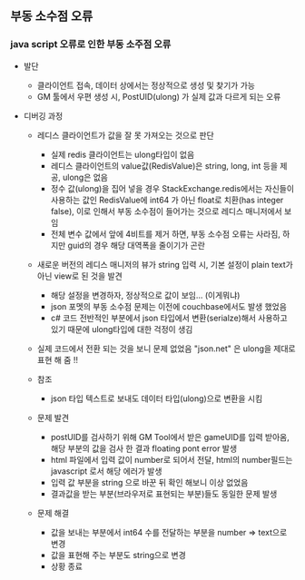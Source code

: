 ## 부동 소수점 오류
### java script 오류로 인한 부동 소주점 오류
  * 발단
    * 클라이언트 접속, 데이터 상에서는 정상적으로 생성 및 찾기가 가능
	* GM 툴에서 우편 생성 시, PostUID(ulong) 가 실제 값과 다르게 되는 오류  
  
  * 디버깅 과정
    * 레디스 클라이언트가 값을 잘 못 가져오는 것으로 판단 
	  * 실제 redis 클라이언트는 ulong타입이 없음  
	  * 레디스 클라이언트의 value값(RedisValue)은 string, long, int 등을 제공, ulong은 없음 
	  * 정수 값(ulong)을 집어 넣을 경우 StackExchange.redis에서는 자신들이 사용하는 값인 RedisValue에 int64 가 아닌 float로 치환(has integer false), 이로 인해서 부동 소수점이 들어가는 것으로 레디스 매니저에서 보임 
	  * 전체 변수 값에서 앞에 4비트를 제거 하면, 부동 소수점 오류는 사라짐, 하지만 guid의 경우 해당 대역폭을 줄이기가 곤란
	* 새로운 버전의 레디스 매니저의 뷰가 string 입력 시, 기본 설정이 plain text가 아닌 view로 된 것을 발견
	  * 해당 설정을 변경하자, 정상적으로 값이 보임... (이게뭐냐)
	  * json 포멧의 부동 소수점 문제는 이전에 couchbase에서도 발생 했었음
	  * c# 코드 전반적인 부분에서 json 타입에서 변환(serialze)해서 사용하고 있기 때문에 ulong타입에 대한 걱정이 생김
	* 실제 코드에서 전환 되는 것을 보니 문제 없었음 "json.net" 은 ulong을 제대로 표현 해 줌 !!
    * 참조
	  * json 타입 텍스트로 보내도 데이터 타입(ulong)으로 변환을  시킴
  
    * 문제 발견 
      * postUID를 검사하기 위해 GM Tool에서 받은 gameUID를 입력 받아옴, 해당 부분의 값을 검사 한 결과 floating pont error 발생
	  * html 파일에서 입력 값이 number로 되어서 전달, html의 number필드는 javascript 로서 해당 에러가 발생
	  * 입력 값 부분을 string 으로 바꾼 뒤 확인 해보니 이상 없었음
	  * 결과값을 받는 부분(브라우저로 표현되는 부분)들도 동일한 문제 발생
	  
	* 문제 해결
	  * 값을 보내는 부분에서 int64 수를 전달하는 부분을 number => text으로 변경
	  * 값을 표현해 주는 부분도 string으로 변경
	  * 상황 종료 
	   